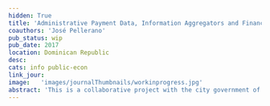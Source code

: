 ```yaml
---
hidden: True
title: 'Administrative Payment Data, Information Aggregators and Financial Education: A new way for governments to promote prosocial behavior'
coauthors: 'José Pellerano'
pub_status: wip
pub_date: 2017
location: Dominican Republic
desc:
cats: info public-econ
link_jour:
image:   'images/journalThumbnails/workinprogress.jpg'
abstract: 'This is a collaborative project with the city government of Santo Domingo to study how  payment compliance for public garbage collection is improved when citizens learn about credit scores and understand their payment data may affect their ability to access financial markets. Governments in developing countries have limited ability to force citizens to pay for public goods such as taxes for garbage collection. In a modern economy data is collected and reported across markets and governments can invest in the ability to report undesirable behavior to information aggregators and credit scoring agencies as a way to punish citizens. Less financially literate citizens will potentially not understand the consequences and suffer from worse financial conditions. In a first stage, we will analyze administrative data on the payment histories of every property in Santo Domingo. Using this information we hope to help the government of Santo Domingo to be in a better position to report delinquent payments. We will undertake targeted interviews and focus groups to gain a deeper understanding of the determinants of payment compliance. In the second stage, we will design and implement a household survey to document the level of financial literacy of the population. We will then conduct a randomized control trial to evaluate the impact of explaining to households the consequences of not paying and the potential effects on their credit score. This will shed light on how to address free-riding and how to improve a state’s capacity to effectively collect payments for government services. This project is funded by J-PAL’s Government Initiative.'
---
```

